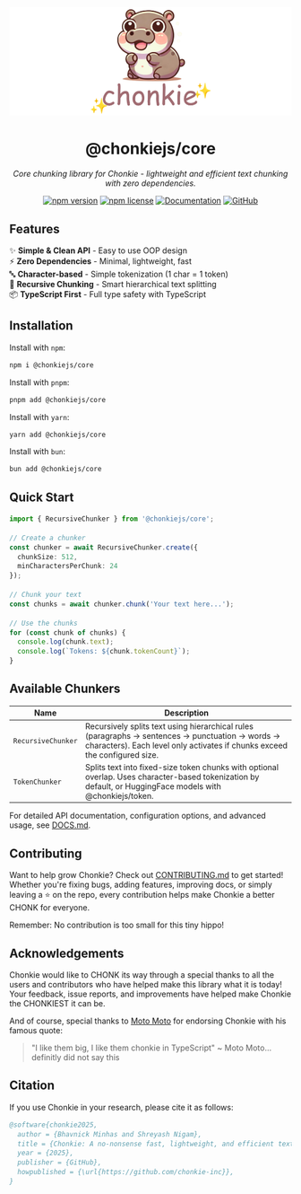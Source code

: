 <div align="center">

![Chonkie Logo](../../assets/chonkie_logo_br_transparent_bg.png)

# @chonkiejs/core

_Core chunking library for Chonkie - lightweight and efficient text chunking with zero dependencies._

[![npm version](https://img.shields.io/npm/v/@chonkiejs/core)](https://www.npmjs.com/package/@chonkiejs/core)
[![npm license](https://img.shields.io/npm/l/@chonkiejs/core)](https://www.npmjs.com/package/@chonkiejs/core)
[![Documentation](https://img.shields.io/badge/docs-DOCS.md-blue.svg)](./DOCS.md)
[![GitHub](https://img.shields.io/badge/github-chonkie--ts-black.svg?logo=github)](https://github.com/chonkie-inc/chonkie-ts)

</div>

## Features
✨ **Simple & Clean API** - Easy to use OOP design</br>
⚡ **Zero Dependencies** - Minimal, lightweight, fast</br>
🔤 **Character-based** - Simple tokenization (1 char = 1 token)</br>
🎯 **Recursive Chunking** - Smart hierarchical text splitting</br>
📦 **TypeScript First** - Full type safety with TypeScript</br>

## Installation

Install with `npm`:
```bash
npm i @chonkiejs/core
```

Install with `pnpm`:
```bash
pnpm add @chonkiejs/core
```

Install with `yarn`:
```bash
yarn add @chonkiejs/core
```

Install with `bun`:
```bash
bun add @chonkiejs/core
```

## Quick Start

```typescript
import { RecursiveChunker } from '@chonkiejs/core';

// Create a chunker
const chunker = await RecursiveChunker.create({
  chunkSize: 512,
  minCharactersPerChunk: 24
});

// Chunk your text
const chunks = await chunker.chunk('Your text here...');

// Use the chunks
for (const chunk of chunks) {
  console.log(chunk.text);
  console.log(`Tokens: ${chunk.tokenCount}`);
}
```

## Available Chunkers

| Name | Description |
|------|-------------|
| `RecursiveChunker` | Recursively splits text using hierarchical rules (paragraphs → sentences → punctuation → words → characters). Each level only activates if chunks exceed the configured size. |
| `TokenChunker` | Splits text into fixed-size token chunks with optional overlap. Uses character-based tokenization by default, or HuggingFace models with @chonkiejs/token. |

For detailed API documentation, configuration options, and advanced usage, see [DOCS.md](./DOCS.md).

## Contributing

Want to help grow Chonkie? Check out [CONTRIBUTING.md](../../CONTRIBUTING.md) to get started! Whether you're fixing bugs, adding features, improving docs, or simply leaving a ⭐️ on the repo, every contribution helps make Chonkie a better CHONK for everyone.

Remember: No contribution is too small for this tiny hippo!

## Acknowledgements

Chonkie would like to CHONK its way through a special thanks to all the users and contributors who have helped make this library what it is today! Your feedback, issue reports, and improvements have helped make Chonkie the CHONKIEST it can be.

And of course, special thanks to [Moto Moto](https://www.youtube.com/watch?v=I0zZC4wtqDQ&t=5s) for endorsing Chonkie with his famous quote:
> "I like them big, I like them chonkie in TypeScript" ~ Moto Moto... definitly did not say this

## Citation

If you use Chonkie in your research, please cite it as follows:

```bibtex
@software{chonkie2025,
  author = {Bhavnick Minhas and Shreyash Nigam},
  title = {Chonkie: A no-nonsense fast, lightweight, and efficient text chunking library},
  year = {2025},
  publisher = {GitHub},
  howpublished = {\url{https://github.com/chonkie-inc}},
}
```
